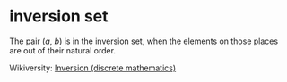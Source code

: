 # inversion set

The pair (_a_, _b_) is in the inversion set, when the elements on those places are out of their natural order.

Wikiversity: [Inversion (discrete mathematics)](https://en.wikiversity.org/wiki/Inversion_(discrete_mathematics))
